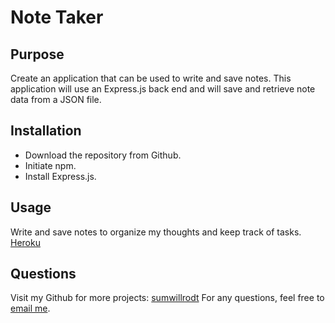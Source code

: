 # Note Taker

## Purpose
Create an application that can be used to write and save notes. This application will use an Express.js back end and will save and retrieve note data from a JSON file.

## Installation
* Download the repository from Github.
* Initiate npm.
* Install Express.js.

## Usage
Write and save notes to organize my thoughts and keep track of tasks.
[Heroku](https://dashboard.heroku.com/apps/nameless-springs-12091)

## Questions
Visit my Github for more projects: [sumwillrodt](https://github.com/sumwillrodt/) For any questions, feel free to [email me](mailto:87799429+sumwillrodt@users.noreply.github.com).